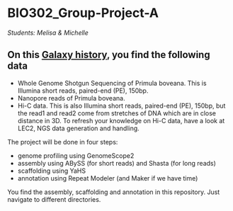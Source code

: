 # BIO302_Group-Project-A

*Students: Melisa & Michelle*

## On this [Galaxy history](), you find the following data

- Whole  Genome Shotgun Sequencing of Primula boveana. This is Illumina short reads, paired-end (PE), 150bp.
- Nanopore reads of Primula boveana.
- Hi-C data. This is also Illumina short reads, paired-end (PE), 150bp, but the read1 and read2 come from stretches of DNA which are in close distance in 3D. 
To refresh your knowledge on Hi-C data, have a look at LEC2, NGS data generation and handling.

The project will be done in four steps:
- genome profiling using GenomeScope2
- assembly using ABySS (for short reads) and Shasta (for long reads)
- scaffolding using YaHS
- annotation using Repeat Modeler (and Maker if we have time)

You find the assembly, scaffolding and annotation in this repository. Just navigate to different directories.

